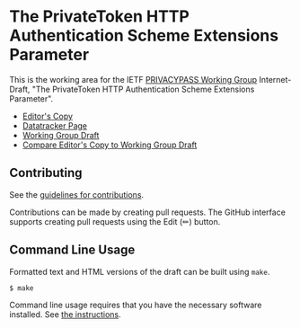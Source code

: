 # The PrivateToken HTTP Authentication Scheme Extensions Parameter

This is the working area for the IETF [PRIVACYPASS Working Group](https://datatracker.ietf.org/wg/privacypass/documents/) Internet-Draft, "The PrivateToken HTTP Authentication Scheme Extensions Parameter".

* [Editor's Copy](https://ietf-wg-privacypass.github.io/draft-ietf-privacypass-auth-scheme-extensions/#go.draft-ietf-privacypass-auth-scheme-extensions.html)
* [Datatracker Page](https://datatracker.ietf.org/doc/draft-ietf-privacypass-auth-scheme-extensions)
* [Working Group Draft](https://datatracker.ietf.org/doc/html/draft-ietf-privacypass-auth-scheme-extensions)
* [Compare Editor's Copy to Working Group Draft](https://ietf-wg-privacypass.github.io/draft-ietf-privacypass-auth-scheme-extensions/#go.draft-ietf-privacypass-auth-scheme-extensions.diff)


## Contributing

See the
[guidelines for contributions](https://github.com/ietf-wg-privacypass/draft-ietf-privacypass-auth-scheme-extensions/blob/main/CONTRIBUTING.md).

Contributions can be made by creating pull requests.
The GitHub interface supports creating pull requests using the Edit (✏) button.


## Command Line Usage

Formatted text and HTML versions of the draft can be built using `make`.

```sh
$ make
```

Command line usage requires that you have the necessary software installed.  See
[the instructions](https://github.com/martinthomson/i-d-template/blob/main/doc/SETUP.md).


